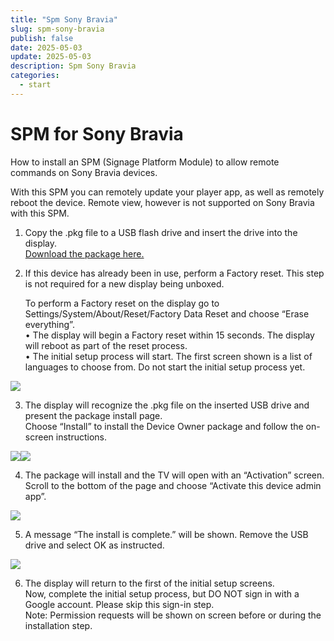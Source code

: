 ```yaml
---
title: "Spm Sony Bravia"
slug: spm-sony-bravia
publish: false
date: 2025-05-03
update: 2025-05-03
description: Spm Sony Bravia
categories:
  - start
---
```


SPM for Sony Bravia
===================

How to install an SPM (Signage Platform Module) to allow remote commands on Sony Bravia devices.

With this SPM you can remotely update your player app, as well as remotely reboot the device. Remote view, however is not supported on Sony Bravia with this SPM.

1. Copy the .pkg file to a USB flash drive and insert the drive into the display.  
   [Download the package here.](https://downloads.onsign.tv/spm-3.2.1-sony.pkg)
2. If this device has already been in use, perform a Factory reset. This step is not required for a new display being unboxed.   
     
   To perform a Factory reset on the display go to Settings/System/About/Reset/Factory Data Reset and choose “Erase everything”.   
   • The display will begin a Factory reset within 15 seconds. The display will reboot as part of the reset process.  
   • The initial setup process will start. The first screen shown is a list of languages to choose from. Do not start the initial setup process yet.

![](https://static.helpjuice.com/helpjuice_production/uploads/upload/image/23821/direct/1732293459807/Screenshot_20240419-195502.png)

3. The display will recognize the .pkg file on the inserted USB drive and present the package install page.  
   Choose “Install” to install the Device Owner package and follow the on-screen instructions.

![](https://static.helpjuice.com/helpjuice_production/uploads/upload/image/23821/direct/1732293474766/Screenshot_20240419-195522.png)![](https://static.helpjuice.com/helpjuice_production/uploads/upload/image/23821/direct/1732293519071/Screenshot_20240419-195633.png)

4. The package will install and the TV will open with an “Activation” screen.  
   Scroll to the bottom of the page and choose “Activate this device admin app”.

![](https://static.helpjuice.com/helpjuice_production/uploads/upload/image/23821/direct/1732293526920/Screenshot_20240419-200028.png)

5. A message “The install is complete.” will be shown. Remove the USB drive and select OK as instructed.

![](https://static.helpjuice.com/helpjuice_production/uploads/upload/image/23821/direct/1732293539303/Screenshot_20240419-200040.png)

6. The display will return to the first of the initial setup screens.  
   Now, complete the initial setup process, but DO NOT sign in with a Google account. Please skip this sign-in step.  
   Note: Permission requests will be shown on screen before or during the installation step.
